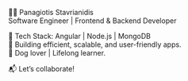 👨‍💻 Panagiotis Stavrianidis\
Software Engineer | Frontend & Backend Developer

🔧 Tech Stack: Angular | Node.js | MongoDB\
🚀 Building efficient, scalable, and user-friendly apps.\
🐾 Dog lover | Lifelong learner.

📬 Let’s collaborate!
